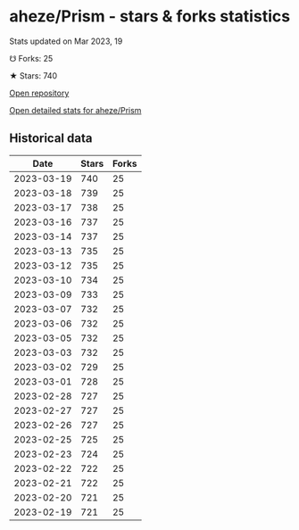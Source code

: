 # aheze/Prism - stars & forks statistics

Stats updated on Mar 2023, 19

☋ Forks: 25

★ Stars: 740

[Open repository](https://github.com/aheze/Prism)

[Open detailed stats for aheze/Prism](https://reviewgithub.com/rep/aheze/Prism)

## Historical data
| Date | Stars | Forks |
|------|-------|-------|
| 2023-03-19 | 740 | 25 | 
| 2023-03-18 | 739 | 25 | 
| 2023-03-17 | 738 | 25 | 
| 2023-03-16 | 737 | 25 | 
| 2023-03-14 | 737 | 25 | 
| 2023-03-13 | 735 | 25 | 
| 2023-03-12 | 735 | 25 | 
| 2023-03-10 | 734 | 25 | 
| 2023-03-09 | 733 | 25 | 
| 2023-03-07 | 732 | 25 | 
| 2023-03-06 | 732 | 25 | 
| 2023-03-05 | 732 | 25 | 
| 2023-03-03 | 732 | 25 | 
| 2023-03-02 | 729 | 25 | 
| 2023-03-01 | 728 | 25 | 
| 2023-02-28 | 727 | 25 | 
| 2023-02-27 | 727 | 25 | 
| 2023-02-26 | 727 | 25 | 
| 2023-02-25 | 725 | 25 | 
| 2023-02-23 | 724 | 25 | 
| 2023-02-22 | 722 | 25 | 
| 2023-02-21 | 722 | 25 | 
| 2023-02-20 | 721 | 25 | 
| 2023-02-19 | 721 | 25 | 

